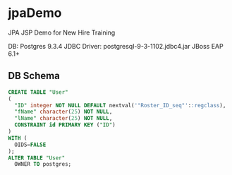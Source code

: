 jpaDemo
=======

JPA JSP Demo for New Hire Training

DB: Postgres 9.3.4
JDBC Driver: postgresql-9-3-1102.jdbc4.jar
JBoss EAP 6.1+

DB Schema
---------
```SQL
CREATE TABLE "User"
(
  "ID" integer NOT NULL DEFAULT nextval('"Roster_ID_seq"'::regclass),
  "fName" character(25) NOT NULL,
  "lName" character(25) NOT NULL,
  CONSTRAINT id PRIMARY KEY ("ID")
)
WITH (
  OIDS=FALSE
);
ALTER TABLE "User"
  OWNER TO postgres;

